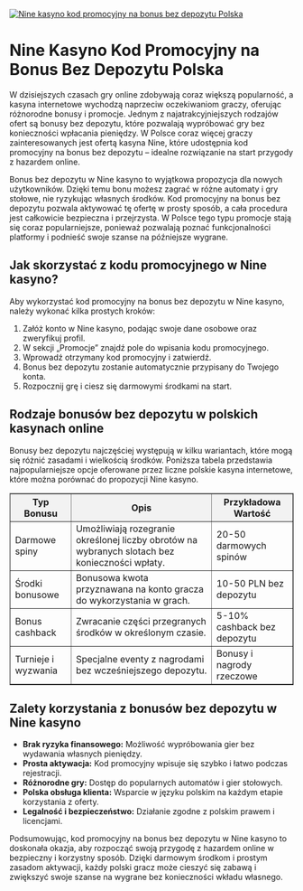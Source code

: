 [![Nine kasyno kod promocyjny na bonus bez depozytu Polska](https://123-caf.pages.dev/gitsignup.png)](https://vrmoo.ru/Bt82HjjY)

<h1>Nine Kasyno Kod Promocyjny na Bonus Bez Depozytu Polska</h1> <p>W dzisiejszych czasach gry online zdobywają coraz większą popularność, a kasyna internetowe wychodzą naprzeciw oczekiwaniom graczy, oferując różnorodne bonusy i promocje. Jednym z najatrakcyjniejszych rodzajów ofert są bonusy bez depozytu, które pozwalają wypróbować gry bez konieczności wpłacania pieniędzy. W Polsce coraz więcej graczy zainteresowanych jest ofertą kasyna Nine, które udostępnia kod promocyjny na bonus bez depozytu – idealne rozwiązanie na start przygody z hazardem online.</p>  <p>Bonus bez depozytu w Nine kasyno to wyjątkowa propozycja dla nowych użytkowników. Dzięki temu bonu możesz zagrać w różne automaty i gry stołowe, nie ryzykując własnych środków. Kod promocyjny na bonus bez depozytu pozwala aktywować tę ofertę w prosty sposób, a cała procedura jest całkowicie bezpieczna i przejrzysta. W Polsce tego typu promocje stają się coraz popularniejsze, ponieważ pozwalają poznać funkcjonalności platformy i podnieść swoje szanse na późniejsze wygrane.</p>  <h2>Jak skorzystać z kodu promocyjnego w Nine kasyno?</h2> <p>Aby wykorzystać kod promocyjny na bonus bez depozytu w Nine kasyno, należy wykonać kilka prostych kroków:</p> <ol>   <li>Załóż konto w Nine kasyno, podając swoje dane osobowe oraz zweryfikuj profil.</li>   <li>W sekcji „Promocje” znajdź pole do wpisania kodu promocyjnego.</li>   <li>Wprowadź otrzymany kod promocyjny i zatwierdź.</li>   <li>Bonus bez depozytu zostanie automatycznie przypisany do Twojego konta.</li>   <li>Rozpocznij grę i ciesz się darmowymi środkami na start.</li> </ol>  <h2>Rodzaje bonusów bez depozytu w polskich kasynach online</h2> <p>Bonusy bez depozytu najczęściej występują w kilku wariantach, które mogą się różnić zasadami i wielkością środków. Poniższa tabela przedstawia najpopularniejsze opcje oferowane przez liczne polskie kasyna internetowe, które można porównać do propozycji Nine kasyno.</p>  <table border="1" cellpadding="8" cellspacing="0" style="border-collapse: collapse; width: 100%;">   <thead>     <tr style="background-color: #f2f2f2;">       <th>Typ Bonusu</th>       <th>Opis</th>       <th>Przykładowa Wartość</th>     </tr>   </thead>   <tbody>     <tr>       <td>Darmowe spiny</td>       <td>Umożliwiają rozegranie określonej liczby obrotów na wybranych slotach bez konieczności wpłaty.</td>       <td>20-50 darmowych spinów</td>     </tr>     <tr>       <td>Środki bonusowe</td>       <td>Bonusowa kwota przyznawana na konto gracza do wykorzystania w grach.</td>       <td>10-50 PLN bez depozytu</td>     </tr>     <tr>       <td>Bonus cashback</td>       <td>Zwracanie części przegranych środków w określonym czasie.</td>       <td>5-10% cashback bez depozytu</td>     </tr>     <tr>       <td>Turnieje i wyzwania</td>       <td>Specjalne eventy z nagrodami bez wcześniejszego depozytu.</td>       <td>Bonusy i nagrody rzeczowe</td>     </tr>   </tbody> </table>  <h2>Zalety korzystania z bonusów bez depozytu w Nine kasyno</h2> <ul>   <li><strong>Brak ryzyka finansowego:</strong> Możliwość wypróbowania gier bez wydawania własnych pieniędzy.</li>   <li><strong>Prosta aktywacja:</strong> Kod promocyjny wpisuje się szybko i łatwo podczas rejestracji.</li>   <li><strong>Różnorodne gry:</strong> Dostęp do popularnych automatów i gier stołowych.</li>   <li><strong>Polska obsługa klienta:</strong> Wsparcie w języku polskim na każdym etapie korzystania z oferty.</li>   <li><strong>Legalność i bezpieczeństwo:</strong> Działanie zgodne z polskim prawem i licencjami.</li> </ul>  <p>Podsumowując, kod promocyjny na bonus bez depozytu w Nine kasyno to doskonała okazja, aby rozpocząć swoją przygodę z hazardem online w bezpieczny i korzystny sposób. Dzięki darmowym środkom i prostym zasadom aktywacji, każdy polski gracz może cieszyć się zabawą i zwiększyć swoje szanse na wygrane bez konieczności wkładu własnego.</p>